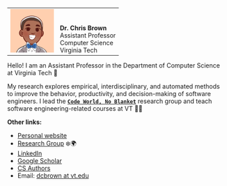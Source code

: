 <table>
  <tr><td valign="bottom">
    <img src="./imgs/brown.jpg" width="100">
    </td>
    <td valign="bottom">
      <b>Dr. Chris Brown</b><br>      
      Assistant Professor<br>
      Computer Science<br>      
      Virginia Tech
    </td>
  </tr>
</table>

Hello! I am an Assistant Professor in the Department of Computer Science at Virginia Tech 🦃

My research explores empirical, interdisciplinary, and automated methods to improve the behavior, productivity, and decision-making of software engineers. I lead the [**`Code World, No Blanket`**](https://code-world-no-blanket.github.io/) research group and teach software engineering-related courses at VT 🧑‍💻

**Other links:**
* [Personal website](https://chbrown13.github.io/)
* [Research Group](https://code-world-no-blanket.github.io/) ❄️🌍
* [LinkedIn](https://www.linkedin.com/in/chris-brown-04840654/)
* [Google Scholar](https://scholar.google.com/citations?hl=en&user=MmgiKNkAAAAJ&view_op=list_works&authuser=1&gmla=AJsN-F78_HJ89LDIopy2rAQwWOkF_D8aDZ4dGsFilA7BpNCva8nj8QOzFJG1H_1kyk0-EYHSBgHrKWtEx9OmEsMZNOix11gDuFgjgbvfCIE_xP_whZAtBW8)
* [CS Authors](https://www.csauthors.net/chris-brown-001/)
* Email: [dcbrown at vt.edu](mailto:dcbrown@vt.edu)
